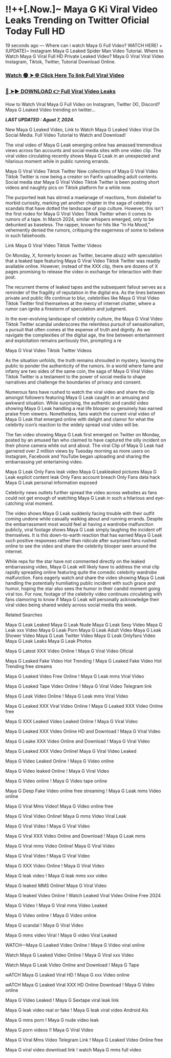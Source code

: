 # !!++[.Now.]~ Maya G Ki Viral Video Leaks Trending on Twitter Oficial Today Full HD

19 seconds ago — Where can i watch Maya G Full Video? WATCH HERE! +(UPDATE)~ Instagram Maya G Leaked Spider Man Video Tutorial​. Where to Watch Maya G Viral Full HD Private Leaked Video? Maya G Viral Viral Video Instagram, Tiktok, Twitter, Tutorial Download Online.


### [Watch 🟢 ➤ 🌐 Click Here To link Full Viral Video](https://www.postzo.store/leaked-video?Maya)

### [🔴 ➤► DOWNLOAD 👉 Full Viral Video Leaks](https://www.postzo.store/leaked-video?Maya)



How to Watch Viral Maya G Full Video on Instagram, Twitter (X), Discord? Maya G Leaked Video trending on twitter...

_**LAST UPDATED : Agust 7, 2024.**_

New Maya G Leaked Video, Link to Watch Maya G Leaked Video Viral On Social Media. Full Video Tutorial to Watch and Download!

The viral video of Maya G Leak emerging online has amassed tremendous views across fan accounts and social media sites with one video clip. The viral video circulating recently shows Maya G Leak in an unexpected and hilarious moment while in public running errands.

Maya G Viral Video Tiktok Twitter New collections of Maya G Viral Video Tiktok Twitter is now being a creator on Fanfix uploading adult contents. Social media star Maya G Viral Video Tiktok Twitter is been posting short videos and naughty pics on Tiktok platform for a while now.

The purported leak has stirred a maelanage of reactions, from disbelief to morbid curiosity, marking yet another chapter in the saga of celebrity scandals that have dotted the landscape of pop culture. However, this isn't the first rodeo for Maya G Viral Video Tiktok Twitter when it comes to rumors of a tape. In March 2024, similar whispers emerged, only to be debunked as baseless. The rapper, known for hits like "In Ha Mood," vehemently denied the rumors, critiquing the eagerness of some to believe in such falsehoods.

Link Maya G Viral Video Tiktok Twitter Videos

On Monday, X, formerly known as Twitter, became abuzz with speculation that a leaked tape featuring Maya G Viral Video Tiktok Twitter was readily available online. However, instead of the XXX clip, there are dozens of X pages promising to release the video in exchange for interaction with their post.

The recurrent theme of leaked tapes and the subsequent fallout serves as a reminder of the fragility of reputation in the digital era. As the lines between private and public life continue to blur, celebrities like Maya G Viral Video Tiktok Twitter find themselves at the mercy of internet chatter, where a rumor can ignite a firestorm of speculation and judgment.

In the ever-evolving landscape of celebrity culture, the Maya G Viral Video Tiktok Twitter scandal underscores the relentless pursuit of sensationalism, a pursuit that often comes at the expense of truth and dignity. As we navigate the complexities of the digital age, the line between entertainment and exploitation remains perilously thin, prompting a re

Maya G Viral Video Tiktok Twitter Videos

As the situation unfolds, the truth remains shrouded in mystery, leaving the public to ponder the authenticity of the rumors. In a world where fame and infamy are two sides of the same coin, the saga of Maya G Viral Video Tiktok Twitter is a testament to the power of social media to shape narratives and challenge the boundaries of privacy and consent.

Numerous fans have rushed to watch the viral video and share the clip amongst followers featuring Maya G Leak caught in an amusing and awkward situation. While surprising, the authentic and candid video showing Maya G Leak handling a real life blooper so genuinely has earned praise from viewers. Nonetheless, fans watch the current viral video of Maya G Leak that emerged online with delight and clamor for what the celebrity icon’s reaction to the widely spread viral video will be.

The fan video showing Maya G Leak first emerged on Twitter on Monday, posted by an amused fan who claimed to have captured the silly incident on their phone camera while out and about. The viral Clip of Maya G Leak had garnered over 2 million views by Tuesday morning as more users on Instagram, Facebook and YouTube began uploading and sharing the embarrassing yet entertaining video.

Maya G Leak Only Fans leak video Maya G Leakleaked pictures Maya G Leak explicit content leak Only Fans account breach Only Fans data hack Maya G Leak personal information exposed

Celebrity news outlets further spread the video across websites as fans could not get enough of watching Maya G Leak in such a hilarious and eye-catching viral moment.

The video shows Maya G Leak suddenly facing trouble with their outfit coming undone while casually walking about and running errands. Despite the embarrassment most would feel at having a wardrobe malfunction publicly, viral footage shows Maya G Leak simply laughing the incident off themselves. It is this down-to-earth reaction that has earned Maya G Leak such positive responses rather than ridicule after surprised fans rushed online to see the video and share the celebrity blooper seen around the internet.

While reps for the star have not commented directly on the leaked embarrassing video, Maya G Leak will likely have to address the viral clip rapidly spreading online featuring quite the comedic celebrity wardrobe malfunction. Fans eagerly watch and share the video showing Maya G Leak handling the potentially humiliating public incident with such grace and humor, hoping the star also sees the humor in their candid moment going viral too. For now, footage of the celebrity video continues circulating with fans clamoring to know if Maya G Leak will personally acknowledge their viral video being shared widely across social media this week.

Related Searches

Maya G Leak Leaked Maya G Leak Nude Maya G Leak Sexy Video Maya G Leak xxx Video Maya G Leak Porn Maya G Leak Adult Video Maya G Leak Shower Video Maya G Leak Twitter Video Maya G Leak Onlyfans Video Maya G Leak Leaks Maya G Leak Photos

Maya G Latest XXX Video Online ! Maya G Viral Video Oficial

Maya G Leaked Fake Video Hot Trending ! Maya G Leaked Fake Video Hot Trending free streams

Maya G Leaked Video Free Online ! Maya G Leak mms Viral Video

Maya G Leaked Tape Video Online ! Maya G Viral Video Telegram link

Maya G Leak Video Online ! Maya G Leak mms Viral Video

Maya G Leaked XXX Viral Video Online ! Maya G Leaked XXX Video Online free

Maya G XXX Leaked Video Leaked Online ! Maya G Viral Video

Maya G Leaked XXX Video Online HD and Download ! Maya G Viral Video

Maya G Leake XXX Video Online and Download ! Maya G Viral Video

Maya G Leaked XXX Video Online! Maya G Viral Video Leaked

Maya G Video Leaked Online ! Maya G Video online

Maya G Video leaked Online ! Maya G Viral Video

Maya G Video online ! Maya G Video tape online

Maya G Deep Fake Video online free streaming ! Maya G Leak mms Video online

Maya G Viral Mms Video! Maya G Video online free

Maya G Viral Video Online! Maya G mms Video Viral Leak

Maya G Viral Video ! Maya G Viral Video

Maya G Viral XXX Video Online and Download ! Maya G Leak mms

Maya G Viral mms Video Online! Maya G Viral Video

Maya G Viral Video ! Maya G Viral Video

Maya G XXX Video Online ! Maya G Viral Video

Maya G leak video ! Maya G leak mms xxx video

Maya G leaked MMS Online! Maya G Viral Video

Maya G leaked Video Online ! Watch Leaked Viral Video Online Free 2024

Maya G Video ! Maya G Viral mms Video Leaked

Maya G Video online ! Maya G Video online

Maya G scandal ! Maya G Viral Video

Maya G mms video Viral ! Maya G video Viral Leaked

WATCH—Maya G Leaked Video Online ! Maya G Video viral online

Watch Maya G Leaked Video Online ! Maya G Viral xxx Video

Watch Maya G Leak Video Online and Download ! Maya G Tape

wATCH Maya G Leaked Viral HD ! Maya G xxx Video online

wATCH Maya G Leaked Viral XXX HD Online Download ! Maya G Video online

Maya G Video Leaked ! Maya G Sextape viral leak link

Maya G leak video real or fake ! Maya G leak viral video Android AIs

Maya G mms porn ! Maya G nude video leak

Maya G porn videos !! Maya G Viral Video

Maya G Viral Mms Video Telegram Link ! Maya G Leaked Video Online free

Maya G viral video download link ! watch Maya G mms full video
